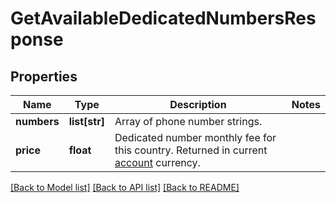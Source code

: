# GetAvailableDedicatedNumbersResponse

## Properties
Name | Type | Description | Notes
------------ | ------------- | ------------- | -------------
**numbers** | **list[str]** | Array of phone number strings. | 
**price** | **float** | Dedicated number monthly fee for this country. Returned in current [account](http://docs.textmagictesting.com/tag#User) currency. | 

[[Back to Model list]](../README.md#documentation-for-models) [[Back to API list]](../README.md#documentation-for-api-endpoints) [[Back to README]](../README.md)



